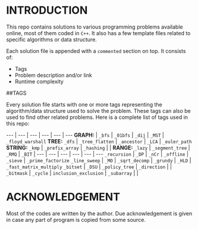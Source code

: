 # INTRODUCTION

This repo contains solutions to various programming problems available online, most of them coded in `C++`.
It also has a few template files related to specific algorithms or data structure.

Each solution file is appended with a `commented` section on top. It consists of:
- Tags
- Problem description and/or link
- Runtime complexity

##TAGS

Every solution file starts with one or more tags representing the algorithm/data structure used to solve the problem. These tags can also be used to find other related problems. Here is a complete list of tags used in this repo:

--- | --- | --- | --- | --- | ---
**GRAPH:** | `_bfs` | `_01bfs` | `_dij` | `_MST` | `_floyd_warshall`
**TREE:** `_dfs` | `_tree_flatten` | `_ancestor` | `_LCA` | `_euler_path`
**STRING:** `_kmp` | `_prefix_array` | `_hashing` | | 
**RANGE:** `_lazy` | `_segment_tree` | `_RMQ` | `_BIT` | 
--- | --- | --- | --- | --- | ---
`_recursion` | `_DP` | `_nCr` | `_offline` | `_sieve` | `_prime_factorize`
`_line_sweep` | `_MO` | `_sqrt_decomp` | `_grundy` | `_HLD` | `_fast_matrix_multiply`
`_bitset` | `_DSU` | `_policy_tree` | `_direction` | |
`_bitmask` | `_cycle` | `inclusion_exclusion` | `_subarray` | | 

# ACKNOWLEDGEMENT

Most of the codes are written by the author. Due acknowledgement is given in case any part of program is copied from some source.
